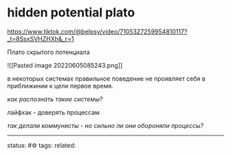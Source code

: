 # hidden potential plato
https://www.tiktok.com/@belpsy/video/7105327259954810117?_t=8SsxSVHZHXh&_r=1

Плато скрытого потенциала

![[Pasted image 20220605085243.png]]

в некоторых системах правильное поведение не проявляет себя в приближинии к цели первое время.

*как распознать такие системы?*

лайфхак - доверять процессам

*так делали коммунисты - но сильно ли они обороняли процессы?*

---
status: #⚙️ 
tags: 
related: 